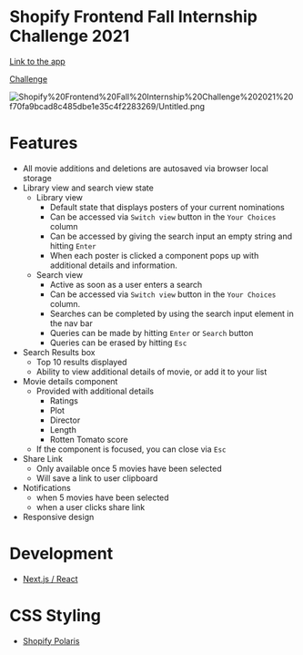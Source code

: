 # Shopify Frontend Fall Internship Challenge 2021

[Link to the app](https://shopify.tyrus.im/)

[Challenge](https://docs.google.com/document/d/1SdR9rQpocsH5rPTOcxr9noqHRld5NJlylKO9Hf94U8U/edit#heading=h.31w9woubunro)

![Shopify%20Frontend%20Fall%20Internship%20Challenge%202021%20f70fa9bcad8c485dbe1e35c4f2283269/Untitled.png](https://s3.us-west-2.amazonaws.com/secure.notion-static.com/6ae29844-5361-4547-9420-efdc35959b2a/Untitled.png?X-Amz-Algorithm=AWS4-HMAC-SHA256&X-Amz-Credential=AKIAT73L2G45O3KS52Y5%2F20210509%2Fus-west-2%2Fs3%2Faws4_request&X-Amz-Date=20210509T234315Z&X-Amz-Expires=86400&X-Amz-Signature=7ac13e671d078ba84049a31ed00e2c847f1db9b6007ade9f7e249e352b066def&X-Amz-SignedHeaders=host&response-content-disposition=filename%20%3D%22Untitled.png%22)

# Features

- All movie additions and deletions are autosaved via browser local storage
- Library view and search view state
    - Library view
        - Default state that displays posters of your current nominations
        - Can be accessed via `Switch view` button in the `Your Choices` column
        - Can be accessed by giving the search input an empty string and hitting `Enter`
        - When each poster is clicked a component pops up with additional details and information.
    - Search view
        - Active as soon as a user enters a search
        - Can be accessed via `Switch view` button in the `Your Choices` column.
        - Searches can be completed by using the search input element in the nav bar
        - Queries can be made by hitting `Enter` or `Search` button
        - Queries can be erased by hitting `Esc`
- Search Results box
    - Top 10 results displayed
    - Ability to view additional details of movie, or add it to your list
- Movie details component
    - Provided with additional details
        - Ratings
        - Plot
        - Director
        - Length
        - Rotten Tomato score
    - If the component is focused, you can close via `Esc`
- Share Link
    - Only available once 5 movies have been selected
    - Will save a link to user clipboard
- Notifications
    - when 5 movies have been selected
    - when a user clicks share link
- Responsive design

# Development

- [Next.js / React](https://nextjs.org/)

# CSS Styling

- [Shopify Polaris](https://github.com/Shopify/polaris-tokens)
